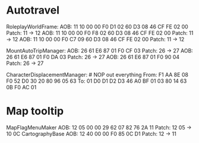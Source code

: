 # Autotravel
RoleplayWorldFrame:
    AOB: 11 10 00 00 F0 D1 02 60 D3 08 46 CF FE 02 00
    Patch: 11 -> 12
    AOB: 11 10 00 00 F0 F8 02 60 D3 08 46 CF FE 02 00
    Patch: 11 -> 12
    AOB: 11 10 00 00 F0 C7 09 60 D3 08 46 CF FE 02 00
    Patch: 11 -> 12

MountAutoTripManager:
    AOB: 26 61 E6 87 01 F0 CF 03
    Patch: 26 -> 27
    AOB: 26 61 E6 87 01 F0 DA 03
    Patch: 26 -> 27
    AOB: 26 61 E6 87 01 F0 90 04
    Patch: 26 -> 27

CharacterDisplacementManager:
    # NOP out everything
    From: F1 AA 8E 08 F0 52 D0 30 20 80 96 05 63
    To: 01 D0 D1 D2 D3 46 A0 BF 01 03 80 14 63 0B F0 AC 01


# Map tooltip
MapFlagMenuMaker
    AOB: 12 05 00 00 29 62 07 82 76 2A 11
    Patch: 12 05 -> 10 0C
CartographyBase
    AOB: 12 40 00 00 F0 85 0C D1
    Patch: 12 -> 11

<!-- # Jump from first if to bottom, NO WORK
AOB: 12 04 00 00 29 62 05 96 12 42 00 00
Patch: 12 04 -> 10 9E

# Jump directly from function start to bottom, NO WORK
AOB: 20 80 96 05 63 0C 20 80 80 02
Patch: 20 80 96 05 -> 10 9E 00 00

# Invert last if to debug (should get no dest message)
AOB: 11 3F 00 00 F0 AE 01 60 AA 01
Patch: 11 -> 12

# Skip first if
AOB: 12 04 00 00 29 62 05 96 12 42 00 00
Patch: 12 04 -> 12 42 -->

<!-- # NOP out:
    From: 60 B3 8C 01 87 66 E6 87 01 11 10 00 00
    To: 02 D0 66 B3 39 12 D1 00 00 EF 01 9B E5 -->
